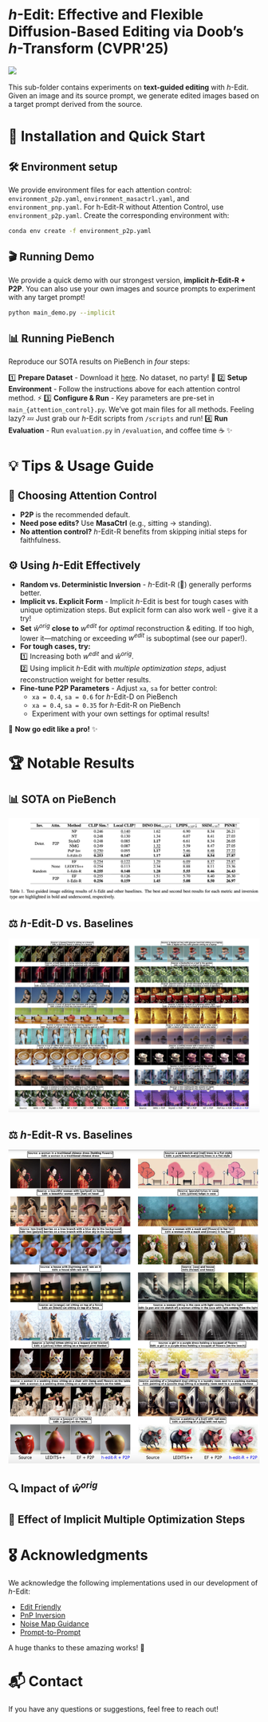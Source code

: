 # *h*-Edit: Effective and Flexible Diffusion-Based Editing via Doob’s *h*-Transform (CVPR'25)

<a href="https://arxiv.org/pdf/2503.02187"><img src="https://img.shields.io/badge/https%3A%2F%2Farxiv.org%2Fabs%2F2503.02187-arxiv-brightred"></a>

This sub-folder contains experiments on **text-guided editing** with *h*-Edit. Given an image and its source prompt, we generate edited images based on a target prompt derived from the source.

# 🚀 Installation and Quick Start

## 🛠️ Environment setup

We provide environment files for each attention control: `environment_p2p.yaml`, `environment_masactrl.yaml`, and `environment_pnp.yaml`.  For h-Edit-R without Attention Control, use `environment_p2p.yaml`. Create the corresponding environment with:

```bash
conda env create -f environment_p2p.yaml
```

## 🎬 Running Demo

We provide a quick demo with our strongest version, **implicit *h*-Edit-R + P2P**. You can also use your own images and source prompts to experiment with any target prompt!

```bash
python main_demo.py --implicit
```

## 📊 Running PieBench

Reproduce our SOTA results on PieBench in *four* steps: 

1️⃣ **Prepare Dataset** - Download it [here](https://github.com/cure-lab/PnPInversion). No dataset, no party! 🎉 
2️⃣ **Setup Environment** - Follow the instructions above for each attention control method. ⚡
3️⃣ **Configure & Run** - Key parameters are pre-set in `main_{attention_control}.py`. We’ve got main files for all methods. Feeling lazy? 💤 Just grab our *h*-Edit scripts from `/scripts` and run! 
4️⃣ **Run Evaluation** - Run `evaluation.py` in `/evaluation`, and coffee time ☕ ✨

# 💡 Tips & Usage Guide  

## 🎯 Choosing Attention Control  
- **P2P** is the recommended default.  
- **Need pose edits?** Use **MasaCtrl** (e.g., sitting → standing).  
- **No attention control?** *h*-Edit-R benefits from skipping initial steps for faithfulness.  

## ⚙️ Using *h*-Edit Effectively  

- **Random vs. Deterministic Inversion** - *h*-Edit-R (🎲) generally performs better.  
- **Implicit vs. Explicit Form** - Implicit *h*-Edit is best for tough cases with unique optimization steps. But explicit form can also work well - give it a try!  
- **Set** $\hat{w}^{orig}$ **close to** $w^{edit}$ for *optimal* reconstruction & editing. If too high, lower it—matching or exceeding $w^{edit}$ is suboptimal (see our paper!).  
- **For tough cases, try:**  
  1️⃣ Increasing both $w^{edit}$ and $\hat{w}^{orig}$.  
  2️⃣ Using implicit *h*-Edit with *multiple optimization steps*, adjust reconstruction weight for better results.  
- **Fine-tune P2P Parameters** - Adjust `xa`, `sa` for better control:  
  - `xa = 0.4`, `sa = 0.6` for *h*-Edit-D on PieBench  
  - `xa = 0.4`, `sa = 0.35` for *h*-Edit-R on PieBench  
  - Experiment with your own settings for optimal results!  

🚀 **Now go edit like a pro!** ✨

# 🏆 Notable Results

## 📊 SOTA on PieBench

![](../assets/PieBench_Result.png)

## ⚖️ *h*-Edit-D vs. Baselines

![](assets/teaser/comparison_h_edit_D.png)

## ⚖️ *h*-Edit-R vs. Baselines

![](assets/teaser/comparison_h_edit_R.png)

## 🔍 Impact of $\hat{w}^{orig}$

## 🔄 Effect of Implicit Multiple Optimization Steps
 



# 🎖️ Acknowledgments

We acknowledge the following implementations used in our development of *h*-Edit:  

- [Edit Friendly](https://github.com/inbarhub/DDPM_inversion)  
- [PnP Inversion](https://github.com/cure-lab/PnPInversion/)  
- [Noise Map Guidance](https://github.com/hansam95/NMG)  
- [Prompt-to-Prompt](https://github.com/google/prompt-to-prompt)  

A huge thanks to these amazing works! 🙌 

# 📬 Contact

If you have any questions or suggestions, feel free to reach out!